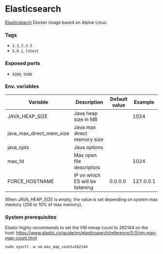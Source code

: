 # Elasticsearch

[Elasticsearch](https://www.elastic.co/products/elasticsearch) Docker image based on Alpine Linux.

### Tags

- `2.3`, `2.3.5`
- `5.0.1`, `latest`

### Exposed ports

- `9200`, `9300`


### Env. variables

Variable | Description | Default value | Example
 ------- | ----------- | ------------- | -------
JAVA_HEAP_SIZE | Java heap size in MB | | 1024
java_max_direct_mem_size | Java max direct memory size | |
java_opts | Java options | |
max_fd | Max open file descriptors | | 1024
FORCE_HOSTNAME | IP on which ES will be listening | 0.0.0.0 | 127.0.0.1

When JAVA_HEAP_SIZE is empty, the value is set depending on system max memory (256 to 10% of max memory).

### System prerequisites

Elastic highly recommends to set the VM mmap count to 262144 on the host: https://www.elastic.co/guide/en/elasticsearch/reference/5.0/vm-max-map-count.html

    sudo sysctl -w vm.max_map_count=262144
